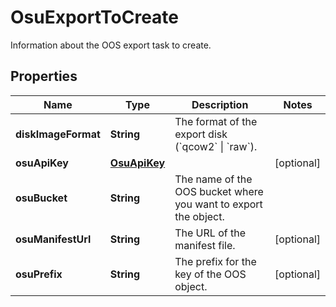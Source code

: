 

# OsuExportToCreate

Information about the OOS export task to create.

## Properties

| Name | Type | Description | Notes |
|------------ | ------------- | ------------- | -------------|
|**diskImageFormat** | **String** | The format of the export disk (&#x60;qcow2&#x60; \\| &#x60;raw&#x60;). |  |
|**osuApiKey** | [**OsuApiKey**](OsuApiKey.md) |  |  [optional] |
|**osuBucket** | **String** | The name of the OOS bucket where you want to export the object. |  |
|**osuManifestUrl** | **String** | The URL of the manifest file. |  [optional] |
|**osuPrefix** | **String** | The prefix for the key of the OOS object. |  [optional] |



